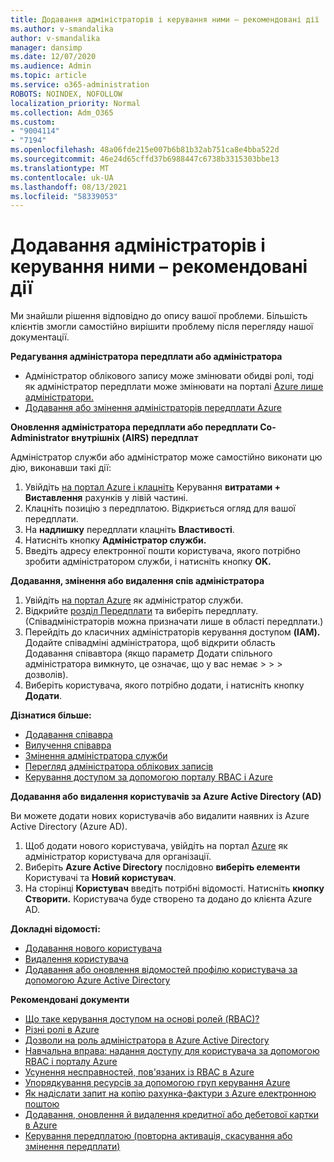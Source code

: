 ```yaml
---
title: Додавання адміністраторів і керування ними – рекомендовані дії
ms.author: v-smandalika
author: v-smandalika
manager: dansimp
ms.date: 12/07/2020
ms.audience: Admin
ms.topic: article
ms.service: o365-administration
ROBOTS: NOINDEX, NOFOLLOW
localization_priority: Normal
ms.collection: Adm_O365
ms.custom:
- "9004114"
- "7194"
ms.openlocfilehash: 48a06fde215e007b6b81b32ab751ca8e4bba522d
ms.sourcegitcommit: 46e24d65cffd37b6988447c6738b3315303bbe13
ms.translationtype: MT
ms.contentlocale: uk-UA
ms.lasthandoff: 08/13/2021
ms.locfileid: "58339053"
---
```

# <a name="how-to-add-and-manage-administrators---recommended-steps"></a>Додавання адміністраторів і керування ними – рекомендовані дії

Ми знайшли рішення відповідно до опису вашої проблеми. Більшість клієнтів змогли самостійно вирішити проблему після перегляду нашої документації.

**Редагування адміністратора передплати або адміністратора**

- Адміністратор облікового запису може змінювати обидві ролі, тоді як адміністратор передплати може змінювати на порталі [Azure лише адміністратори.](https://ms.portal.azure.com/#home)
- [Додавання або змінення адміністраторів передплати Azure](https://docs.microsoft.com/azure/cost-management-billing/manage/add-change-subscription-administrator)

**Оновлення адміністратора передплати або передплати Co-Administrator внутрішніх (AIRS) передплат**

Адміністратор служби або адміністратор може самостійно виконати цю дію, виконавши такі дії:

1. Увійдіть [на портал Azure і клацніть](https://ms.portal.azure.com/#home) Керування **витратами + Виставлення** рахунків у лівій частині.
2. Клацніть позицію з передплатою. Відкриється огляд для вашої передплати.
3. На **надлишку** передплати клацніть **Властивості**. 
4. Натисніть кнопку **Адміністратор служби.**
5. Введіть адресу електронної пошти користувача, якого потрібно зробити адміністратором служби, і натисніть кнопку **OK.**

**Додавання, змінення або видалення спів адміністратора**

1. Увійдіть [на портал Azure](https://ms.portal.azure.com/#home) як адміністратор служби.
2. Відкрийте [розділ Передплати](https://ms.portal.azure.com/#blade/Microsoft_Azure_Billing/SubscriptionsBlade) та виберіть передплату. (Співадміністраторів можна призначати лише в області передплати.)
3. Перейдіть до класичних адміністраторів керування доступом **(IAM).** Додайте співадміні адміністратора, щоб відкрити область Додавання співавтора (якщо параметр Додати спільного адміністратора вимкнуто, це означає, що у вас немає  >    >    >   дозволів). 
4. Виберіть користувача, якого потрібно додати, і натисніть кнопку **Додати**.

**Дізнатися більше:**
- [Додавання співавра](https://docs.microsoft.com/azure/role-based-access-control/classic-administrators)
- [Вилучення співавра](https://docs.microsoft.com/azure/role-based-access-control/classic-administrators)
- [Змінення адміністратора служби](https://docs.microsoft.com/azure/role-based-access-control/classic-administrators)
- [Перегляд адміністратора облікових записів](https://docs.microsoft.com/azure/role-based-access-control/classic-administrators)
- [Керування доступом за допомогою порталу RBAC і Azure](https://docs.microsoft.com/azure/role-based-access-control/role-assignments-portal)

**Додавання або видалення користувачів за Azure Active Directory (AD)**

Ви можете додати нових користувачів або видалити наявних із Azure Active Directory (Azure AD).

1. Щоб додати нового користувача, увійдіть на портал [Azure](https://ms.portal.azure.com/#home) як адміністратор користувача для організації.
2. Виберіть **Azure Active Directory** послідовно **виберіть елементи** Користувачі та **Новий користувач**.
3. На сторінці **Користувач** введіть потрібні відомості. Натисніть **кнопку Створити.** Користувача буде створено та додано до клієнта Azure AD.

**Докладні відомості:**

- [Додавання нового користувача](https://docs.microsoft.com/azure/active-directory/fundamentals/add-users-azure-active-directory)
- [Видалення користувача](https://docs.microsoft.com/azure/active-directory/fundamentals/add-users-azure-active-directory)
- [Додавання або оновлення відомостей профілю користувача за допомогою Azure Active Directory](https://docs.microsoft.com/azure/active-directory/fundamentals/active-directory-users-profile-azure-portal)

**Рекомендовані документи**

- [Що таке керування доступом на основі ролей (RBAC)?](https://docs.microsoft.com/azure/role-based-access-control/overview)
- [Різні ролі в Azure](https://docs.microsoft.com/azure/role-based-access-control/rbac-and-directory-admin-roles)
- [Дозволи на роль адміністратора в Azure Active Directory](https://docs.microsoft.com/azure/active-directory/roles/permissions-reference)
- [Навчальна вправа: надання доступу для користувача за допомогою RBAC і порталу Azure](https://docs.microsoft.com/azure/role-based-access-control/quickstart-assign-role-user-portal)
- [Усунення несправностей, пов'язаних із RBAC в Azure](https://docs.microsoft.com/azure/role-based-access-control/troubleshooting)
- [Упорядкування ресурсів за допомогою груп керування Azure](https://docs.microsoft.com/azure/governance/management-groups/overview)
- [Як надіслати запит на копію рахунка-фактури з Azure електронною поштою](https://azure.microsoft.com/blog/azure-email-invoices/)
- [Додавання, оновлення й видалення кредитної або дебетової картки в Azure](https://docs.microsoft.com/azure/cost-management-billing/manage/change-credit-card)
- [Керування передплатою (повторна активація, скасування або змінення передплати)](https://docs.microsoft.com/azure/cost-management-billing/manage/subscription-disabled)



